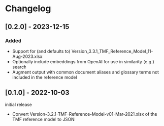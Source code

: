 # Changelog

## [0.2.0] - 2023-12-15

### Added

- Support for (and defaults to) Version_3.3.1_TMF_Reference_Model_11-Aug-2023.xlsx
- Optionally include embeddings from OpenAI for use in similarity (e.g.) search
- Augment output with common document aliases and glossary terms not included in the reference model

## [0.1.0] - 2022-10-03

initial release

- Convert Version-3.2.1-TMF-Reference-Model-v01-Mar-2021.xlsx of the TMF reference model to JSON